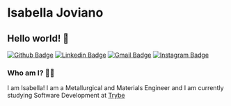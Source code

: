 # Isabella Joviano 
## Hello world! :wave:

[![Github Badge](https://img.shields.io/badge/-Github-000?style=flat-square&logo=Github&logoColor=white&link=https://github.com/isabellavjs)](https://github.com/isabellavjs)
[![Linkedin Badge](https://img.shields.io/badge/-LinkedIn-blue?style=flat-square&logo=Linkedin&logoColor=white&link=https://www.linkedin.com/in/ivjs/)](www.linkedin.com/in/ivjs/)
[![Gmail Badge](https://img.shields.io/badge/-Gmail-c14438?style=flat-square&logo=Gmail&logoColor=white&link=mailto:isabellavjs@gmail.com)](mailto:isabellavjs@gmail.com)
[![Instagram Badge](https://img.shields.io/badge/-Instagram-C13584?style=flat-square&labelColor=C13584&logo=instagram&logoColor=white&link=https://www.instagram.com/bellajoviano/)](https://www.instagram.com/bellajoviano/)

### Who am I? :woman_technologist:

I am Isabella! I am a Metallurgical and Materials Engineer and I am currently studying Software Development at [Trybe](https://www.betrybe.com/)

